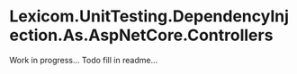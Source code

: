 # Lexicom.UnitTesting.DependencyInjection.As.AspNetCore.Controllers

Work in progress...
Todo fill in readme...